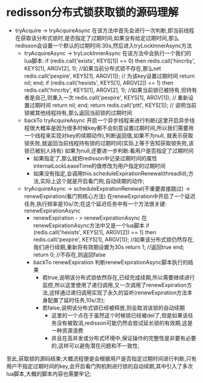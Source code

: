 # redisson分布式锁获取锁的源码理解
  - tryAcquire -> tryAcquireAsync
    在该方法中首先会进行一次判断,即当前线程在获取该分布式锁时,是否指定了过期时间,如果没有给定过期时间,那么redisson会设置一个默认的过期时间:30s,然后进入tryLockInnerAsync方法
    - tryAcquireAsync -> tryLockInnerAsync
      在该方法中会执行一个我们的lua脚本:
      if (redis.call('exists', KEYS[1]) == 0) then redis.call('hincrby', KEYS[1], ARGV[2], 1);   //如果当前分布式锁不存在,那么set
        redis.call('pexpire', KEYS[1], ARGV[1]);  // 为该key设置过期时间
        return nil; 
      end; 
      if (redis.call('hexists', KEYS[1], ARGV[2]) == 1) then redis.call('hincrby', KEYS[1], ARGV[2], 1); //如果当前锁已被持有,但持有者是自己,则重入一次
        redis.call('pexpire', KEYS[1], ARGV[1]); // 重新设置过期时间
        return nil;
      end; 
      return redis.call('pttl', KEYS[1]); // 说明当前锁被其他线程持有,那么返回当前锁的过期时间
    - backTo tryAcquireAsync
      开启一个异步线程来进行判断(这里开启异步线程很大概率是因为很多时候key都不会刻意设置过期时间,所以我们需要用一个线程来实现对key的续期动作),判断返回值,如果不为null,
    就表示获取锁失败,就返回当前线程持有锁的过期时间(实际上等于告知获取锁失败,该锁已被别人持有)
      如果为null,还要进一步判断:看用户是否指定了过期时间
      - 如果指定了,那么就把redisson中记录过期时间的属性internalLockLeaseTime的值修改为用户指定的过期时间
      - 如果没有指定,会调用this.scheduleExpirationRenewal(threadId);方法,实际上这个就是开启看门狗,自动续期的动作;
    - tryAcquireAsync -> scheduleExpirationRenewal(不重要直接跳过) -> renewExpiration(看门狗核心方法)
      在renewExpiration中开启了一个延迟任务,执行频率是10s/次;在这个延迟任务中有一个方法很关键: renewExpirationAsync
      - renewExpiration - > renewExpirationAsync
        在renewExpirationAsync方法中又是一个lua脚本
        if (redis.call('hexists', KEYS[1], ARGV[2]) == 1) then redis.call('pexpire', KEYS[1], ARGV[1]); //如果该分布式锁仍然存在,我们进行续期,重新将有效期设置为30s 
          return 1; //返回true
        end; 
          return 0; //不存在,则返回false
      - backTo renewExpiration
        判断renewExpirationAsync脚本执行的结果
        - 若true,说明该分布式锁依然存在,已经完成续期,所以需要继续进行监控,所以这里使用了递归调用,又一次调用了renewExpiration方法,这样通过递归调用实现了永久的监听(renewExpiration方法本身配置了延时任务,10s/次);
        - 若false,说明该分布式锁已经被释放,则会取消该锁的自动续期
          - 这里的一个点在于虽然这个时候锁已经被del了,但是如果该任务没有被取消,redisson可能仍然会尝试延长锁的有效期,这是一种资源浪费
          - 并且在高并发或分布式环境中,保证操作的完整性是非要有必要的,这样可以避免潜在问题和不一致性;

至此,获取锁的源码结束;大概流程便是会根据用户是否指定过期时间进行判断,只有用户不指定过期时间的key,会开启看门狗机制进行锁的自动续期,其中引入了多次lua脚本,大概的脚本内容也需要牢记;